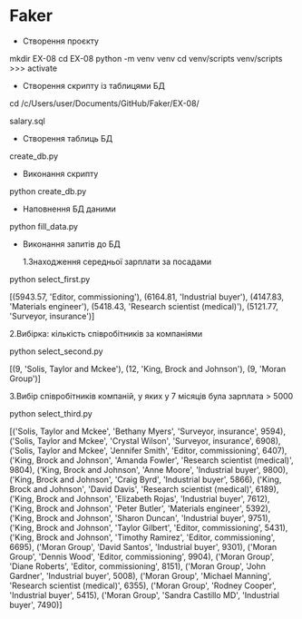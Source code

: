 # Faker

- Створення проєкту

mkdir EX-08
cd EX-08
python -m venv venv
cd venv/scripts
venv/scripts >>> activate

- Створення скрипту із таблицями БД

cd /c/Users/user/Documents/GitHub/Faker/EX-08/

salary.sql

- Створення таблиць БД

create_db.py

- Виконання скрипту

python create_db.py

- Наповнення БД даними

python fill_data.py

- Виконання запитів до БД

  1.Знаходження середньої зарплати за посадами

python select_first.py

[(5943.57, 'Editor, commissioning'), (6164.81, 'Industrial buyer'), (4147.83, 'Materials engineer'), (5418.43, 'Research scientist (medical)'), (5121.77, 'Surveyor, insurance')]

2.Вибірка: кількість співробітників за компаніями

python select_second.py

[(9, 'Solis, Taylor and Mckee'), (12, 'King, Brock and Johnson'), (9, 'Moran Group')]

3.Вибір співробітників компаній, у яких у 7 місяців була зарплата > 5000

python select_third.py

[('Solis, Taylor and Mckee', 'Bethany Myers', 'Surveyor, insurance', 9594), ('Solis, Taylor and Mckee', 'Crystal Wilson', 'Surveyor, insurance', 6908), ('Solis, Taylor and Mckee', 'Jennifer Smith', 'Editor, commissioning', 6407), ('King, Brock and Johnson', 'Amanda Fowler', 'Research scientist (medical)', 9804), ('King, Brock and Johnson', 'Anne Moore', 'Industrial buyer', 9800), ('King, Brock and Johnson', 'Craig Byrd', 'Industrial buyer', 5866), ('King, Brock and Johnson', 'David Davis', 'Research scientist (medical)', 6189), ('King, Brock and Johnson', 'Elizabeth Rojas', 'Industrial buyer', 7612), ('King, Brock and Johnson', 'Peter Butler', 'Materials engineer', 5392), ('King, Brock and Johnson', 'Sharon Duncan', 'Industrial buyer', 9751), ('King, Brock and Johnson', 'Taylor Gilbert', 'Editor, commissioning', 5431), ('King, Brock and Johnson', 'Timothy Ramirez', 'Editor, commissioning', 6695), ('Moran Group', 'David Santos', 'Industrial buyer', 9301), ('Moran Group', 'Dennis Wood', 'Editor, commissioning', 9904), ('Moran Group', 'Diane Roberts', 'Editor, commissioning', 8151), ('Moran Group', 'John Gardner', 'Industrial buyer', 5008), ('Moran Group', 'Michael Manning', 'Research scientist (medical)', 6355), ('Moran Group', 'Rodney Cooper', 'Industrial buyer', 5415), ('Moran Group', 'Sandra Castillo MD', 'Industrial buyer', 7490)]
